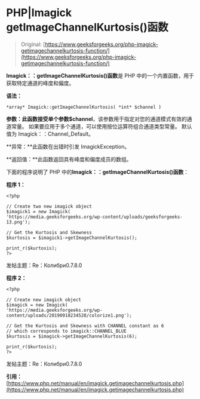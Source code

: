 # PHP|Imagick getImageChannelKurtosis()函数

> Original: [https://www.geeksforgeeks.org/php-imagick-getimagechannelkurtosis-function/](https://www.geeksforgeeks.org/php-imagick-getimagechannelkurtosis-function/)

**Imagick：：getImageChannelKurtosis()函数**是 PHP 中的一个内置函数，用于获取特定通道的峰度和偏度。

**语法：**

```
*array* Imagick::getImageChannelKurtosis( *int* $channel )
```

**参数：**此函数接受单个参数**$channel**，该参数用于指定对您的通道模式有效的通道常量。 如果要应用于多个通道，可以使用按位运算符组合通道类型常量。 默认值为 Imagick：：Channel_Default。

**异常：**此函数在出错时引发 ImagickException。

**返回值：**此函数返回具有峰度和偏度成员的数组。

下面的程序说明了 PHP 中的**Imagick：：getImageChannelKurtosis()函数**：

**程序 1：**

```
<?php

// Create two new imagick object
$imagick1 = new Imagick(
'https://media.geeksforgeeks.org/wp-content/uploads/geeksforgeeks-13.png');

// Get the Kurtosis and Skewness
$kurtosis = $imagick1->getImageChannelKurtosis();

print_r($kurtosis);
?>
```

发帖主题：Re：Колибри0.7.8.0

**程序 2：**

```
<?php

// Create new imagick object
$imagick = new Imagick(
'https://media.geeksforgeeks.org/wp-content/uploads/20190918234528/colorize1.png');

// Get the Kurtosis and Skewness with CHANNEL constant as 6
// which corresponds to imagick::CHANNEL_BLUE
$kurtosis = $imagick->getImageChannelKurtosis(6);

print_r($kurtosis);
?>
```

发帖主题：Re：Колибри0.7.8.0

**引用：**[https://www.php.net/manual/en/imagick.getimagechannelkurtosis.php](https://www.php.net/manual/en/imagick.getimagechannelkurtosis.php)